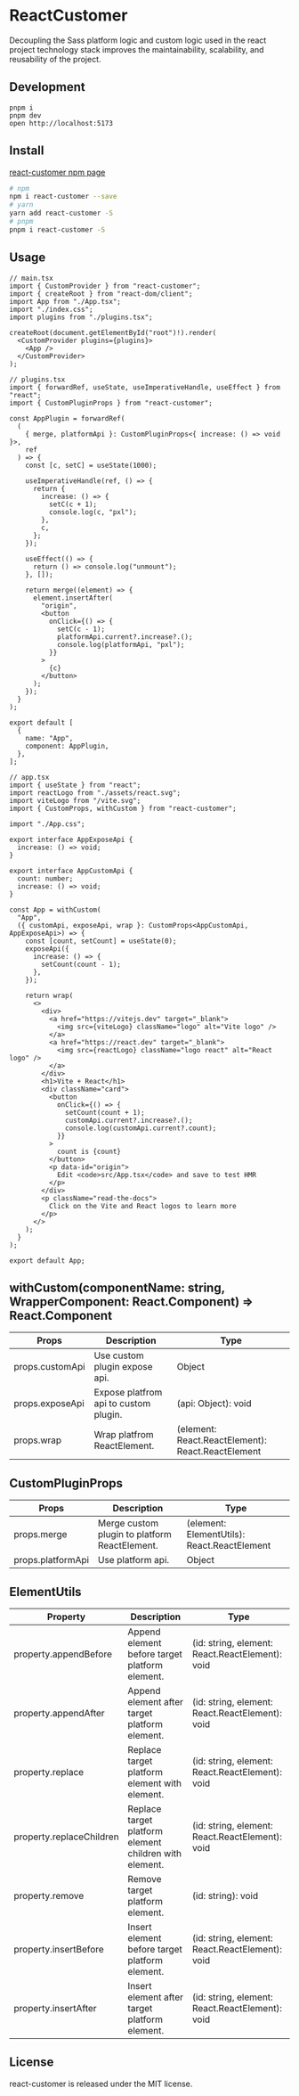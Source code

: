 # ReactCustomer

Decoupling the Sass platform logic and custom logic used in the react project technology stack improves the maintainability, scalability, and reusability of the project.

## Development

```
pnpm i
pnpm dev
open http://localhost:5173
```

## Install

[react-customer npm page](https://www.npmjs.com/package/react-customer)

```sh
# npm
npm i react-customer --save
# yarn
yarn add react-customer -S
# pnpm
pnpm i react-customer -S
```

## Usage

```tsx
// main.tsx
import { CustomProvider } from "react-customer";
import { createRoot } from "react-dom/client";
import App from "./App.tsx";
import "./index.css";
import plugins from "./plugins.tsx";

createRoot(document.getElementById("root")!).render(
  <CustomProvider plugins={plugins}>
    <App />
  </CustomProvider>
);

// plugins.tsx
import { forwardRef, useState, useImperativeHandle, useEffect } from "react";
import { CustomPluginProps } from "react-customer";

const AppPlugin = forwardRef(
  (
    { merge, platformApi }: CustomPluginProps<{ increase: () => void }>,
    ref
  ) => {
    const [c, setC] = useState(1000);

    useImperativeHandle(ref, () => {
      return {
        increase: () => {
          setC(c + 1);
          console.log(c, "pxl");
        },
        c,
      };
    });

    useEffect(() => {
      return () => console.log("unmount");
    }, []);

    return merge((element) => {
      element.insertAfter(
        "origin",
        <button
          onClick={() => {
            setC(c - 1);
            platformApi.current?.increase?.();
            console.log(platformApi, "pxl");
          }}
        >
          {c}
        </button>
      );
    });
  }
);

export default [
  {
    name: "App",
    component: AppPlugin,
  },
];

// app.tsx
import { useState } from "react";
import reactLogo from "./assets/react.svg";
import viteLogo from "/vite.svg";
import { CustomProps, withCustom } from "react-customer";

import "./App.css";

export interface AppExposeApi {
  increase: () => void;
}

export interface AppCustomApi {
  count: number;
  increase: () => void;
}

const App = withCustom(
  "App",
  ({ customApi, exposeApi, wrap }: CustomProps<AppCustomApi, AppExposeApi>) => {
    const [count, setCount] = useState(0);
    exposeApi({
      increase: () => {
        setCount(count - 1);
      },
    });

    return wrap(
      <>
        <div>
          <a href="https://vitejs.dev" target="_blank">
            <img src={viteLogo} className="logo" alt="Vite logo" />
          </a>
          <a href="https://react.dev" target="_blank">
            <img src={reactLogo} className="logo react" alt="React logo" />
          </a>
        </div>
        <h1>Vite + React</h1>
        <div className="card">
          <button
            onClick={() => {
              setCount(count + 1);
              customApi.current?.increase?.();
              console.log(customApi.current?.count);
            }}
          >
            count is {count}
          </button>
          <p data-id="origin">
            Edit <code>src/App.tsx</code> and save to test HMR
          </p>
        </div>
        <p className="read-the-docs">
          Click on the Vite and React logos to learn more
        </p>
      </>
    );
  }
);

export default App;
```

## withCustom(componentName: string, WrapperComponent: React.Component) => React.Component

| Props           | Description                           | Type                                              |
| --------------- | ------------------------------------- | ------------------------------------------------- |
| props.customApi | Use custom plugin expose api.         | Object                                            |
| props.exposeApi | Expose platfrom api to custom plugin. | (api: Object): void                               |
| props.wrap      | Wrap platfrom ReactElement.           | (element: React.ReactElement): React.ReactElement |

## CustomPluginProps

| Props             | Description                                   | Type                                        |
| ----------------- | --------------------------------------------- | ------------------------------------------- |
| props.merge       | Merge custom plugin to platform ReactElement. | (element: ElementUtils): React.ReactElement |
| props.platformApi | Use platform api.                             | Object                                      |

## ElementUtils

| Property                 | Description                                            | Type                                            |
| ------------------------ | ------------------------------------------------------ | ----------------------------------------------- |
| property.appendBefore    | Append element before target platform element.         | (id: string, element: React.ReactElement): void |
| property.appendAfter     | Append element after target platform element.          | (id: string, element: React.ReactElement): void |
| property.replace         | Replace target platform element with element.          | (id: string, element: React.ReactElement): void |
| property.replaceChildren | Replace target platform element children with element. | (id: string, element: React.ReactElement): void |
| property.remove          | Remove target platform element.                        | (id: string): void                              |
| property.insertBefore    | Insert element before target platform element.         | (id: string, element: React.ReactElement): void |
| property.insertAfter     | Insert element after target platform element.          | (id: string, element: React.ReactElement): void |

## License

react-customer is released under the MIT license.
